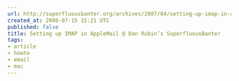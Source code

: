 ```yaml
---
url: http://superfluousbanter.org/archives/2007/04/setting-up-imap-in-apple-mail/
created_at: 2008-07-15 15:21 UTC
published: false
title: Setting up IMAP in AppleMail @ Dan Rubin’s SuperfluousBanter
tags:
- article
- howto
- email
- mac
---
```




